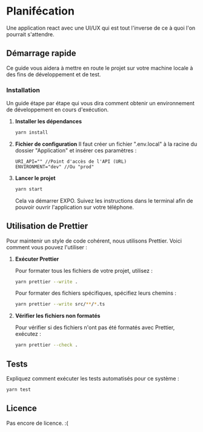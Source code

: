 # Planifécation

Une application react avec une UI/UX qui est tout l'inverse de ce à quoi l'on pourrait s'attendre.

## Démarrage rapide

Ce guide vous aidera à mettre en route le projet sur votre machine locale à des fins de développement et de test.

### Installation

Un guide étape par étape qui vous dira comment obtenir un environnement de développement en cours d'exécution.

1. **Installer les dépendances**

   ```bash
   yarn install
   ```

2. **Fichier de configuration**
   Il faut créer un fichier ".env.local" à la racine du dossier "Application" et insérer ces paramètres :

   ```
   URI_API="" //Point d'accès de l'API (URL)
   ENVIRONMENT="dev" //Ou "prod"
   ```

3. **Lancer le projet**

   ```bash
   yarn start
   ```

   Cela va démarrer EXPO. Suivez les instructions dans le terminal afin de pouvoir ouvrir l'application sur votre téléphone.

## Utilisation de Prettier

Pour maintenir un style de code cohérent, nous utilisons Prettier. Voici comment vous pouvez l'utiliser :

1. **Exécuter Prettier**

   Pour formater tous les fichiers de votre projet, utilisez :

   ```bash
   yarn prettier --write .
   ```

   Pour formater des fichiers spécifiques, spécifiez leurs chemins :

   ```bash
   yarn prettier --write src/**/*.ts
   ```

2. **Vérifier les fichiers non formatés**

   Pour vérifier si des fichiers n'ont pas été formatés avec Prettier, exécutez :

   ```bash
   yarn prettier --check .
   ```

## Tests

Expliquez comment exécuter les tests automatisés pour ce système :

```bash
yarn test
```

## Licence

Pas encore de licence. :(
